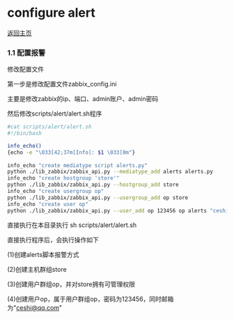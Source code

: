 # configure alert


[返回主页](https://github.com/BillWang139967/zabbix_manager/tree/master/ManagerTool)


<h3 name="1.1">1.1 配置报警</h3>

修改配置文件

第一步是修改配置文件zabbix_config.ini 

主要是修改zabbix的ip、端口、admin账户、admin密码

然后修改scripts/alert/alert.sh程序

```bash
#cat scripts/alert/alert.sh
#!/bin/bash

info_echo()
{echo -e "\033[42;37m[Info]: $1 \033[0m"}
                                        
info_echo "create mediatype script alerts.py"
python ./lib_zabbix/zabbix_api.py --mediatype_add alerts alerts.py
info_echo "create hostgroup 'store'"
python ./lib_zabbix/zabbix_api.py --hostgroup_add store
info_echo "create usergroup op"
python ./lib_zabbix/zabbix_api.py --usergroup_add op store
info_echo "create user op"
python ./lib_zabbix/zabbix_api.py --user_add op 123456 op alerts "ceshi@qq.com"

``` 
直接执行在本目录执行 sh scripts/alert/alert.sh

直接执行程序后，会执行操作如下

(1)创建alerts脚本报警方式

(2)创建主机群组store

(3)创建用户群组op，并对store拥有可管理权限

(4)创建用户op，属于用户群组op，密码为123456，同时邮箱为"ceshi@qq.com"

